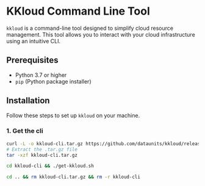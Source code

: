 # KKloud Command Line Tool

`kkloud` is a command-line tool designed to simplify cloud resource management. This tool allows you to interact with your cloud infrastructure using an intuitive CLI.

## Prerequisites

- Python 3.7 or higher
- `pip` (Python package installer)

## Installation

Follow these steps to set up `kkloud` on your machine.

### 1. Get the cli 

```bash
curl -L -o kkloud-cli.tar.gz https://github.com/dataunits/kkloud/releases/download/v1.0.0/kkloud-cli.tar.gz
# Extract the .tar.gz file
tar -xzf kkloud-cli.tar.gz

cd kkloud-cli && ./get-kkloud.sh

cd .. && rm kkloud-cli.tar.gz && rm -r kkloud-cli
